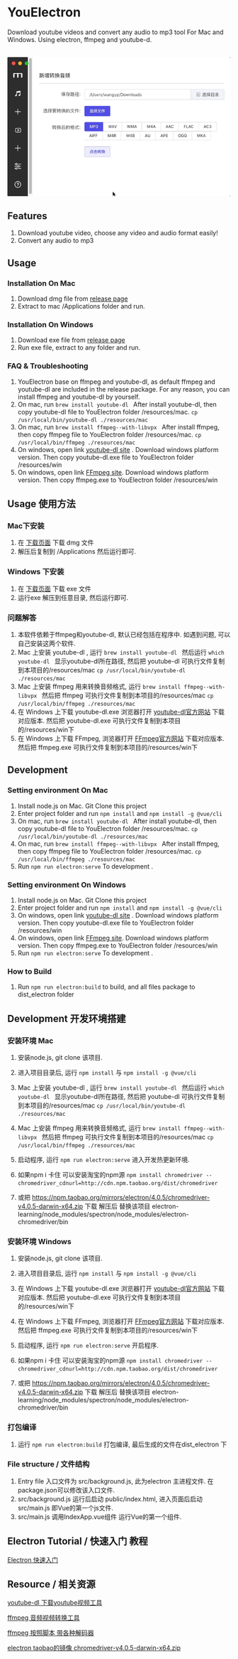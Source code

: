 # YouElectron

Download youtube videos and convert any audio to mp3 tool For Mac and Windows. Using electron, ffmpeg and youtube-d.

<div align="center">
	<br>
	<div>
		<img src="docs/demo.gif"/>
	</div>
</div>


## Features

1. Download youtube video, choose any video and audio format easily!
2. Convert any audio to mp3



## Usage

### Installation On Mac

1. Download dmg file from [release page](https://github.com/jinwyp/electron-learning/releases)
2. Extract to mac /Applications folder and run.

### Installation On Windows

1. Download exe file from [release page](https://github.com/jinwyp/electron-learning/releases)
2. Run exe file, extract to any folder and run.


### FAQ & Troubleshooting

1. YouElectron base on ffmpeg and youtube-dl,  as default ffmpeg and youtube-dl are included in the release package. For any reason, you can install ffmpeg and youtube-dl by yourself.
2. On mac, run  ```brew install youtube-dl ``` After install youtube-dl, then copy youtube-dl file to YouElectron folder /resources/mac. ``` cp /usr/local/bin/youtube-dl ./resources/mac ```
3. On mac, run ```brew install ffmpeg--with-libvpx ``` After install ffmpeg, then copy ffmpeg file to YouElectron folder /resources/mac. ``` cp /usr/local/bin/ffmpeg ./resources/mac ```
4. On windows, open link [youtube-dl site](https://youtube-dl.org/) . Download windows platform version. Then copy youtube-dl.exe file to YouElectron folder /resources/win
5. On windows, open link [FFmpeg site](https://ffmpeg.zeranoe.com/builds/). Download windows platform version. Then copy ffmpeg.exe to YouElectron folder /resources/win



## Usage 使用方法

###  Mac下安装

1. 在 [下载页面](https://github.com/jinwyp/electron-learning/releases) 下载 dmg 文件 
2. 解压后复制到 /Applications 然后运行即可.


### Windows 下安装

1. 在 [下载页面](https://github.com/jinwyp/electron-learning/releases) 下载 exe 文件 
2. 运行exe 解压到任意目录,  然后运行即可.


### 问题解答

1. 本软件依赖于ffmpeg和youtube-dl, 默认已经包括在程序中. 如遇到问题, 可以自己安装这两个软件.
2. Mac 上安装 youtube-dl , 运行 ```brew install youtube-dl ``` 然后运行 ```which youtube-dl ``` 显示youtube-dl所在路径, 然后把 youtube-dl 可执行文件复制到本项目的/resources/mac ``` cp /usr/local/bin/youtube-dl ./resources/mac ```
3. Mac 上安装 ffmpeg 用来转换音频格式, 运行 ```brew install ffmpeg--with-libvpx ```  然后把 ffmpeg 可执行文件复制到本项目的/resources/mac ``` cp /usr/local/bin/ffmpeg ./resources/mac ```
4. 在 Windows 上下载 youtube-dl.exe 浏览器打开 [youtube-dl官方网站](https://youtube-dl.org/) 下载对应版本. 然后把 youtube-dl.exe 可执行文件复制到本项目的/resources/win下
5. 在 Windows 上下载 FFmpeg, 浏览器打开 [FFmpeg官方网站](https://ffmpeg.zeranoe.com/builds/) 下载对应版本.  然后把 ffmpeg.exe 可执行文件复制到本项目的/resources/win下





## Development 



### Setting environment On Mac 

1. Install node.js on Mac. Git Clone this project
2. Enter project folder and  run ```npm install``` and ```npm install -g @vue/cli```
3. On mac, run  ```brew install youtube-dl ``` After install youtube-dl, then copy youtube-dl file to YouElectron folder /resources/mac. ``` cp /usr/local/bin/youtube-dl ./resources/mac ```
4. On mac, run ```brew install ffmpeg--with-libvpx ``` After install ffmpeg, then copy ffmpeg file to YouElectron folder /resources/mac. ``` cp /usr/local/bin/ffmpeg ./resources/mac ```
5. Run ```npm run electron:serve```  To development .


### Setting environment On Windows

1. Install node.js on Mac. Git Clone this project
2. Enter project folder and  run ```npm install``` and ```npm install -g @vue/cli```
3. On windows, open link [youtube-dl site](https://youtube-dl.org/) . Download windows platform version. Then copy youtube-dl.exe file to YouElectron folder /resources/win
4. On windows, open link [FFmpeg site](https://ffmpeg.zeranoe.com/builds/). Download windows platform version. Then copy ffmpeg.exe to YouElectron folder /resources/win
5. Run ```npm run electron:serve```  To development .
 


### How to Build 

1. Run ```npm run electron:build```  to build, and all files package to dist_electron folder




## Development 开发环境搭建


### 安装环境 Mac

1. 安装node.js, git clone 该项目.
2. 进入项目目录后, 运行 ```npm install``` 与  ```npm install -g @vue/cli```
3. Mac 上安装 youtube-dl , 运行 ```brew install youtube-dl ``` 然后运行 ```which youtube-dl ``` 显示youtube-dl所在路径, 然后把 youtube-dl 可执行文件复制到本项目的/resources/mac ``` cp /usr/local/bin/youtube-dl ./resources/mac ```
4. Mac 上安装 ffmpeg 用来转换音频格式, 运行 ```brew install ffmpeg--with-libvpx ```  然后把 ffmpeg 可执行文件复制到本项目的/resources/mac ``` cp /usr/local/bin/ffmpeg ./resources/mac ```
5. 启动程序, 运行 ```npm run electron:serve``` 进入开发热更新环境.

6. 如果npm i 卡住 可以安装淘宝的npm源 ``` npm install chromedriver --chromedriver_cdnurl=http://cdn.npm.taobao.org/dist/chromedriver ```
7. 或把 https://npm.taobao.org/mirrors/electron/4.0.5/chromedriver-v4.0.5-darwin-x64.zip 下载 解压后  替换该项目 electron-learning/node_modules/spectron/node_modules/electron-chromedriver/bin




### 安装环境 Windows 

1. 安装node.js, git clone 该项目.
2. 进入项目目录后, 运行 ```npm install``` 与  ```npm install -g @vue/cli```
3. 在 Windows 上下载 youtube-dl.exe 浏览器打开 [youtube-dl官方网站](https://youtube-dl.org/) 下载对应版本. 然后把 youtube-dl.exe 可执行文件复制到本项目的/resources/win下
4. 在 Windows 上下载 FFmpeg, 浏览器打开 [FFmpeg官方网站](https://ffmpeg.zeranoe.com/builds/) 下载对应版本.  然后把 ffmpeg.exe 可执行文件复制到本项目的/resources/win下
5. 启动程序, 运行 ```npm run electron:serve```  开启程序.

6. 如果npm i 卡住 可以安装淘宝的npm源 ``` npm install chromedriver --chromedriver_cdnurl=http://cdn.npm.taobao.org/dist/chromedriver ```
7. 或把 https://npm.taobao.org/mirrors/electron/4.0.5/chromedriver-v4.0.5-darwin-x64.zip 下载 解压后  替换该项目 electron-learning/node_modules/spectron/node_modules/electron-chromedriver/bin



### 打包编译 

1. 运行 ```npm run electron:build```  打包编译, 最后生成的文件在dist_electron 下



### File structure / 文件结构

1. Entry file 入口文件为 src/background.js, 此为electron 主进程文件. 在package.json可以修改该入口文件.
2. src/background.js 运行后启动 public/index.html,  进入页面后启动 src/main.js  即Vue的第一个js文件.
3. src/main.js 调用IndexApp.vue组件 运行Vue的第一个组件.









## Electron Tutorial / 快速入门 教程

[Electron 快速入门](https://github.com/nodejh/nodejh.github.io/issues/39)


## Resource / 相关资源

[youtube-dl 下载youtube视频工具](https://github.com/rg3/youtube-dl)

[ffmpeg 音频视频转换工具](https://ffmpeg.org/documentation.html)

[ffmpeg 按照脚本 带各种解码器](https://gist.github.com/clayton/6196167)

[electron taobao的镜像 chromedriver-v4.0.5-darwin-x64.zip](https://npm.taobao.org/mirrors/electron/4.0.5/)




